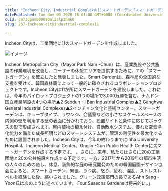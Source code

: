 ```yaml
---
title: "Incheon City、Industrial Complexの11スマートガーデン「スマートガーデン」"
datePublished: Tue Nov 03 2020 15:01:00 GMT+0000 (Coordinated Universal Time)
cuid: cm73dpumb00090al2clp2hmk0
slug: 267-incheon-cityindustrial-complex11

---
```



Incheon Cityは、工業団地に11のスマートガーデンを作成しました。

![イメージ](https://cdn.hashnode.com/res/hashnode/image/upload/v1739453523912/6ce60e65-a553-4ef4-8bc5-10561c00d90d.png)

Incheon Metropolitan City（Mayor Park Nam -Chun）は、産業施設や公共施設の作業環境を改善し、ユーザーの休憩エリアを提供するために、11の「スマートガーデン」を確立したと発表しました。Smart Gardenは、森林局の全国的な支援を受けて、韓国森林局によって一般的に確立されるコラボレーションプロジェクトです。Incheon Cityは11か所にスマートガーデンを建設しました。これには、今年のパイロットプロジェクトの1つの場所で3,000万勝を含む、ナムドン国立産業施設の4つの場所▲2 Seodun -Il Ban Industrial Complex▲3 Ganghwa General Industrial Complexes▲2インチョン文化と芸術センター。スマートガーデンは、キューブタイプ、ラウンジ、会議室などの小さなスケールスペースの内側の壁を利用する壁の表面に分かれており、設置サイトと条件に応じてボックスの形で形成されます。屋内植物の植え付け、自動散水システム、優れた空気浄化能力を備えた成長照明などのスマートシステムが、管理の利便性を最大化するために設置されました。Incheon Cityは、今年の終わりまでにInha University Hospital、Incheon Medical Center、Ongjin -Gun Public Health Centerにスマートガーデンを作成する予定です。 。さらに、来年、私たちはさらに20の工業団地と20の公共施設を作成する予定です。一方、2017年から2019年の都市生活の人々のための癒し、休息、装飾的な庭の研究開発のための韓国庭園デザイン協会によると、スマートガーデン、緊張、うつ病、怒り、疲れ、混乱、ストレスレベルを経験した後、縮小されました。グリーン政策部門の長であるAhn Sang -Yoon氏は次のように述べています。 Four Seasons Gardensは将来的に。」